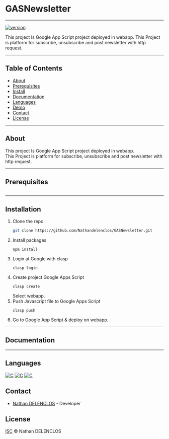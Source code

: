 # GASNewsletter
***
[![version](https://img.shields.io/badge/Version-1.0-vert)](https://github.com/Nathandelenclos/GASNewsletter)

This project Is Google App Script project deployed in webapp.
This Project is platform for subscribe, unsubscribe and post newsletter with http request.

***
## Table of Contents

-  [About](#about)
-  [Prerequisites](#prerequisites)
-  [Install](#installation)
-  [Documentation](#documentation)
-  [Languages](#languages)
-  [Demo](#demo)
-  [Contact](#contact)
-  [License](#license)
***

## About
<div id="about"></div>
This project Is Google App Script project deployed in webapp.<br>
This Project is platform for subscribe, unsubscribe and post newsletter with http request.

***

## Prerequisites
<div id="prerequisites"></div>

```

```

***

## Installation
<div id="installation"></div>

1. Clone the repo
   ```sh
   git clone https://github.com/Nathandelenclos/GASNewsletter.git
   ```
2. Install packages
    ```shell
    npm install
    ```
3. Login at Google with clasp
    ```shell
    clasp login
    ```
4. Create project Google Apps Script
    ```shell
    clasp create
    ```
   Select webapp.
5. Push Javascript file to Google Apps Script
   ```shell
   clasp push
   ```
6. Go to Google App Script & deploy on webapp.
***
## Documentation
<div id="documentation"></div>

***

## Languages
<div id="languages"></div>

[![C](https://img.shields.io/badge/-Google%20Apps%20Script-vert)](https://github.com/dktunited/jetlane-gmao/search?l=javascript)
[![C](https://img.shields.io/badge/-Javascript-yellow)](https://github.com/dktunited/jetlane-gmao/search?l=javascript)
[![C](https://img.shields.io/badge/-HTML-red)](https://github.com/dktunited/jetlane-gmao/search?l=javascript)



## Contact
<div id="contact"></div>

-  [Nathan DELENCLOS](mailto:nathan.delenclos@epitech.eu) - Developer

## License
<div id="license"></div>

[ISC](LICENSE) © Nathan DELENCLOS
